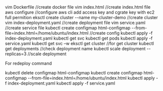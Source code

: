 vim Dockerfile   //create docker file 
vim index.html  //create index.html file
aws configure //configure aws cli add access key and cgrate key with ec2 full permition 
eksctl create cluster --name my-cluster-demo  //create cluster
vim index-deployment.yaml  //create deployment file 
vim service.yaml  //create service file 
kubectl create configmap html-configmap --from-file=index.html=/home/ubuntu/index.html  //create config 
kubectl apply -f index-deployment.yaml 
kubectl get svc
kubectl get pods
kubectl apply -f service.yaml
kubectl get svc –w
eksctl get cluster  //for get cluster
kubectl get deployments  //check deployment name
kubectl scale deployment <deployment-name> --replicas=3  //scale deployment

For redeploy command 

kubectl delete configmap html-configmap
kubectl create configmap html-configmap --from-file=index.html=/home/ubuntu/index.html
kubectl apply -f index-deployment.yaml 
kubectl apply -f service.yaml
